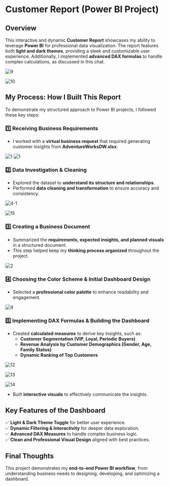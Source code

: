 # Customer Report (Power BI Project)

## Overview
This interactive and dynamic **Customer Report** showcases my ability to leverage **Power BI** for professional data visualization. The report features both **light and dark themes**, providing a sleek and customizable user experience. Additionally, I implemented **advanced DAX formulas** to handle complex calculations, as discussed in this chat.


![9](https://github.com/user-attachments/assets/0324cc5d-d037-49e1-a185-e6ff891448b4)

![10](https://github.com/user-attachments/assets/c3d2c550-d7ed-4d5d-a70a-caaa69888f2f)

## My Process: How I Built This Report
To demonstrate my structured approach to Power BI projects, I followed these key steps:

### 1️⃣ Receiving Business Requirements  
- I worked with a **virtual business request** that required generating customer insights from **AdventureWorksDW.xlsx**.

![1](https://github.com/user-attachments/assets/c8f841ee-6fcf-4acb-af08-703fc389dc6e)
![1](https://github.com/user-attachments/assets/47388110-f571-4e2a-8805-1c8f562008f8)

### 2️⃣ Data Investigation & Cleaning  
- Explored the dataset to **understand its structure and relationships**.
- Performed **data cleaning and transformation** to ensure accuracy and consistency.

![4-1](https://github.com/user-attachments/assets/8f8879f0-9f1c-4184-92da-996441f3a20c)

![15](https://github.com/user-attachments/assets/41b074e5-8de3-4095-a78a-ca31238dc8f8)

### 3️⃣ Creating a Business Document  
- Summarized the **requirements, expected insights, and planned visuals** in a structured document.
- This step helped keep my **thinking process organized** throughout the project.

![2](https://github.com/user-attachments/assets/2a83bc4e-ccbc-494b-9e75-32f8ff89de72)

### 4️⃣ Choosing the Color Scheme & Initial Dashboard Design  
- Selected a **professional color palette** to enhance readability and engagement.

![4](https://github.com/user-attachments/assets/01d97b2e-07bc-4d1d-880e-c488ad7040c1)

### 5️⃣ Implementing DAX Formulas & Building the Dashboard  
- Created **calculated measures** to derive key insights, such as:
  - **Customer Segmentation (VIP, Loyal, Periodic Buyers)**
  - **Revenue Analysis by Customer Demographics (Gender, Age, Family Status)**
  - **Dynamic Ranking of Top Customers**

![12](https://github.com/user-attachments/assets/40ba6ccc-e818-4d56-8b4f-0d7435daa74e)

![13](https://github.com/user-attachments/assets/3555d5ec-991a-447c-96d1-c1876f8ca2a7)

![14](https://github.com/user-attachments/assets/02fab653-484d-4af1-b80d-9338c03024b4)

- Built **interactive visuals** to effectively communicate the insights.

## Key Features of the Dashboard
✅ **Light & Dark Theme Toggle** for better user experience.  
✅ **Dynamic Filtering & Interactivity** for deeper data exploration.  
✅ **Advanced DAX Measures** to handle complex business logic.  
✅ **Clean and Professional Visual Design** aligned with best practices.  

## Final Thoughts
This project demonstrates my **end-to-end Power BI workflow**, from understanding business needs to designing, developing, and optimizing a dashboard.
